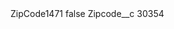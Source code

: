 <?xml version="1.0" encoding="UTF-8"?>
<CustomMetadata xmlns="http://soap.sforce.com/2006/04/metadata" xmlns:xsi="http://www.w3.org/2001/XMLSchema-instance" xmlns:xsd="http://www.w3.org/2001/XMLSchema">
    <label>ZipCode1471</label>
    <protected>false</protected>
    <values>
        <field>Zipcode__c</field>
        <value xsi:type="xsd:string">30354</value>
    </values>
</CustomMetadata>
